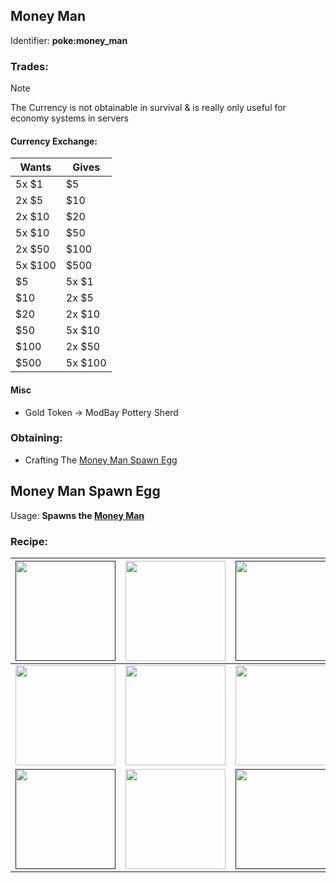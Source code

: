 ## Money Man

Identifier: **poke:money_man**
### Trades:
> [!NOTE]
> The Currency is not obtainable in survival & is really only useful for economy systems in servers
#### Currency Exchange:
|Wants|Gives|
|---|---|
|5x $1|$5
|2x $5|$10
|2x $10|$20
|5x $10|$50
|2x $50|$100
|5x $100|$500
|$5|5x $1
|$10|2x $5
|$20|2x $10
|$50|5x $10
|$100|2x $50
|$500|5x $100
#### Misc
* Gold Token -> ModBay Pottery Sherd

### Obtaining:
 * Crafting The [Money Man Spawn Egg](https://github.com/ItsMePok/PFE/wiki/Money-Man#money-man-spawn-egg)

## Money Man Spawn Egg
Usage: **Spawns the [Money Man](https://github.com/ItsMePok/PFE/wiki/Money-Man)**

### Recipe:
|<a href=""><img src="https://github.com/ItsMePok/PFE/assets/136857747/539f7ffa-6950-4eb0-9333-9a4bff3b15de" width="160"/></a>|<a href="https://minecraft.wiki/w/Emerald"><img src="https://minecraft.wiki/images/Emerald_JE3_BE3.png?4c5f3" width="160"/></a>|<a href=""><img src="https://github.com/ItsMePok/PFE/assets/136857747/539f7ffa-6950-4eb0-9333-9a4bff3b15de" width="160"/></a>|
|---|---|---|
|<a href="https://minecraft.wiki/w/Emerald"><img src="https://minecraft.wiki/images/Emerald_JE3_BE3.png?4c5f3" width="160"/></a>|<a href="https://minecraft.wiki/w/Egg"><img src="https://minecraft.wiki/images/Egg_JE2_BE2.png?495d9&format=original" width="160"/></a>|<a href="https://minecraft.wiki/w/Emerald"><img src="https://minecraft.wiki/images/Emerald_JE3_BE3.png?4c5f3" width="160"/></a>|
|<a href=""><img src="https://github.com/ItsMePok/PFE/assets/136857747/539f7ffa-6950-4eb0-9333-9a4bff3b15de" width="160"/></a>|<a href="https://minecraft.wiki/w/Emerald"><img src="https://minecraft.wiki/images/Emerald_JE3_BE3.png?4c5f3" width="160"/></a>|<a href=""><img src="https://github.com/ItsMePok/PFE/assets/136857747/539f7ffa-6950-4eb0-9333-9a4bff3b15de" width="160"/></a>|
